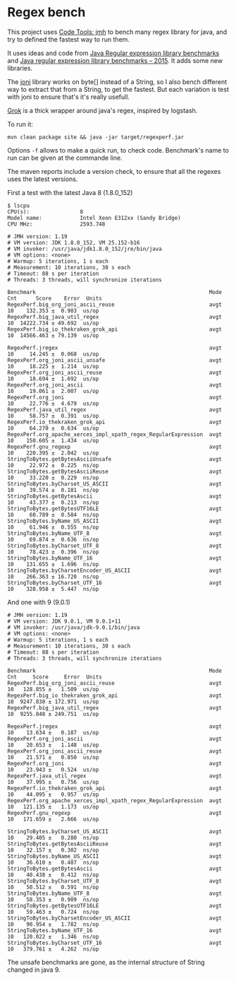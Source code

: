 # Regex bench

This project uses [Code Tools: jmh](http://openjdk.java.net/projects/code-tools/jmh/) to bench many regex library for java, and try to defined the fastest way to run them.

It uses ideas and code from [Java Regular expression library benchmarks](http://tusker.org/regex/regex_benchmark.html) and [Java regular expression library benchmarks – 2015](https://www.javaadvent.com/2015/12/java-regular-expression-library-benchmarks-2015.html). It adds some new libraries.

The [joni](https://github.com/jruby/joni) library works on byte[] instead of a String, so I also bench different way to extract that from a String, to get the fastest. But each variation is test with joni to ensure that's it's really usefull.

[Grok](RegexPerf.org_joni_utf16le) is a thick wrapper around java's regex, inspired by logstash.

To run it:
```
mvn clean package site && java -jar target/regexperf.jar
```

Options `-f` allows to make a quick run, to check code. Benchmark's name to run can be given at the commande line.

The maven reports include a version check, to ensure that all the regexes uses the latest versions.

First a test with the latest Java 8 (1.8.0_152)

```
$ lscpu 
CPU(s):                8
Model name:            Intel Xeon E312xx (Sandy Bridge)
CPU MHz:               2593.748

# JMH version: 1.19
# VM version: JDK 1.8.0_152, VM 25.152-b16
# VM invoker: /usr/java/jdk1.8.0_152/jre/bin/java
# VM options: <none>
# Warmup: 5 iterations, 1 s each
# Measurement: 10 iterations, 30 s each
# Timeout: 88 s per iteration
# Threads: 3 threads, will synchronize iterations

Benchmark                                                       Mode  Cnt      Score    Error  Units
RegexPerf.big_org_joni_ascii_reuse                              avgt   10    132.353 ±  0.903  us/op
RegexPerf.big_java_util_regex                                   avgt   10  14222.734 ± 49.692  us/op
RegexPerf.big_io_thekraken_grok_api                             avgt   10  14566.463 ± 79.139  us/op

RegexPerf.jregex                                                avgt   10     14.245 ±  0.068  us/op
RegexPerf.org_joni_ascii_unsafe                                 avgt   10     18.225 ±  1.214  us/op
RegexPerf.org_joni_ascii_reuse                                  avgt   10     18.694 ±  1.692  us/op
RegexPerf.org_joni_ascii                                        avgt   10     19.061 ±  2.007  us/op
RegexPerf.org_joni                                              avgt   10     22.776 ±  4.679  us/op
RegexPerf.java_util_regex                                       avgt   10     58.757 ±  0.391  us/op
RegexPerf.io_thekraken_grok_api                                 avgt   10     64.270 ±  0.634  us/op
RegexPerf.org_apache_xerces_impl_xpath_regex_RegularExpression  avgt   10    150.605 ±  1.434  us/op
RegexPerf.gnu_regexp                                            avgt   10    220.395 ±  2.042  us/op
StringToBytes.getBytesAsciiUnsafe                               avgt   10     22.972 ±  0.225  ns/op
StringToBytes.getBytesAsciiReuse                                avgt   10     33.220 ±  0.229  ns/op
StringToBytes.byCharset_US_ASCII                                avgt   10     39.574 ±  0.181  ns/op
StringToBytes.getBytesAscii                                     avgt   10     43.377 ±  0.213  ns/op
StringToBytes.getBytesUTF16LE                                   avgt   10     60.789 ±  0.584  ns/op
StringToBytes.byName_US_ASCII                                   avgt   10     61.946 ±  0.555  ns/op
StringToBytes.byName_UTF_8                                      avgt   10     69.874 ±  0.636  ns/op
StringToBytes.byCharset_UTF_8                                   avgt   10     78.423 ±  0.396  ns/op
StringToBytes.byName_UTF_16                                     avgt   10    131.655 ±  1.696  ns/op
StringToBytes.byCharsetEncoder_US_ASCII                         avgt   10    266.363 ± 16.720  ns/op
StringToBytes.byCharset_UTF_16                                  avgt   10    328.958 ±  5.447  ns/op
```

And one with 9 (9.0.1)

```
# JMH version: 1.19
# VM version: JDK 9.0.1, VM 9.0.1+11
# VM invoker: /usr/java/jdk-9.0.1/bin/java
# VM options: <none>
# Warmup: 5 iterations, 1 s each
# Measurement: 10 iterations, 30 s each
# Timeout: 88 s per iteration
# Threads: 3 threads, will synchronize iterations

Benchmark                                                       Mode  Cnt     Score     Error  Units
RegexPerf.big_org_joni_ascii_reuse                              avgt   10   128.855 ±   1.509  us/op
RegexPerf.big_io_thekraken_grok_api                             avgt   10  9247.838 ± 172.971  us/op
RegexPerf.big_java_util_regex                                   avgt   10  9255.848 ± 249.751  us/op

RegexPerf.jregex                                                avgt   10    13.634 ±   0.187  us/op
RegexPerf.org_joni_ascii                                        avgt   10    20.653 ±   1.148  us/op
RegexPerf.org_joni_ascii_reuse                                  avgt   10    21.571 ±   0.850  us/op
RegexPerf.org_joni                                              avgt   10    23.943 ±   0.524  us/op
RegexPerf.java_util_regex                                       avgt   10    37.995 ±   0.756  us/op
RegexPerf.io_thekraken_grok_api                                 avgt   10    44.095 ±   0.957  us/op
RegexPerf.org_apache_xerces_impl_xpath_regex_RegularExpression  avgt   10   121.135 ±   1.173  us/op
RegexPerf.gnu_regexp                                            avgt   10   171.659 ±   2.666  us/op

StringToBytes.byCharset_US_ASCII                                avgt   10    29.405 ±   0.280  ns/op
StringToBytes.getBytesAsciiReuse                                avgt   10    32.157 ±   0.302  ns/op
StringToBytes.byName_US_ASCII                                   avgt   10    36.610 ±   0.487  ns/op
StringToBytes.getBytesAscii                                     avgt   10    40.438 ±   0.412  ns/op
StringToBytes.byCharset_UTF_8                                   avgt   10    50.512 ±   0.591  ns/op
StringToBytes.byName_UTF_8                                      avgt   10    58.353 ±   0.909  ns/op
StringToBytes.getBytesUTF16LE                                   avgt   10    59.463 ±   0.724  ns/op
StringToBytes.byCharsetEncoder_US_ASCII                         avgt   10    90.954 ±   1.782  ns/op
StringToBytes.byName_UTF_16                                     avgt   10   120.022 ±   1.346  ns/op
StringToBytes.byCharset_UTF_16                                  avgt   10   379.761 ±   4.262  ns/op
```

The unsafe benchmarks are gone, as the internal structure of String changed in java 9.
